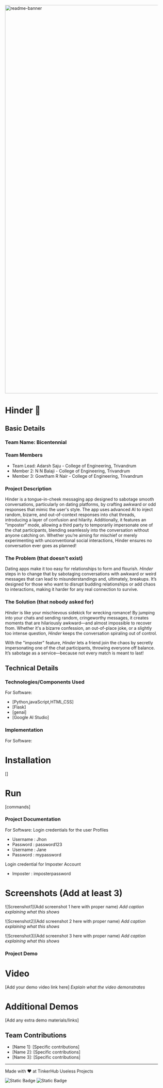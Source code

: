 <img width="1280" alt="readme-banner" src="https://github.com/user-attachments/assets/35332e92-44cb-425b-9dff-27bcf1023c6c">

# Hinder 🎯


## Basic Details
### Team Name: Bicentennial


### Team Members
- Team Lead: Adarsh Saju - College of Engineering, Trivandrum
- Member 2: N N Balaji - College of Engineering, Trivandrum
- Member 3: Gowtham R Nair - College of Engineering, Trivandrum

### Project Description
Hinder is a tongue-in-cheek messaging app designed to sabotage smooth conversations, particularly on dating platforms, by crafting awkward or odd responses that mimic the user's style. The app uses advanced AI to inject random, bizarre, and out-of-context responses into chat threads, introducing a layer of confusion and hilarity. Additionally, it features an "imposter" mode, allowing a third party to temporarily impersonate one of the chat participants, blending seamlessly into the conversation without anyone catching on. Whether you’re aiming for mischief or merely experimenting with unconventional social interactions, Hinder ensures no conversation ever goes as planned!

### The Problem (that doesn't exist)
Dating apps make it too easy for relationships to form and flourish. *Hinder* steps in to change that by sabotaging conversations with awkward or weird messages that can lead to misunderstandings and, ultimately, breakups. It’s designed for those who want to disrupt budding relationships or add chaos to interactions, making it harder for any real connection to survive.

### The Solution (that nobody asked for)
 
*Hinder* is like your mischievous sidekick for wrecking romance! By jumping into your chats and sending random, cringeworthy messages, it creates moments that are hilariously awkward—and almost impossible to recover from. Whether it's a bizarre confession, an out-of-place joke, or a slightly too intense question, *Hinder* keeps the conversation spiraling out of control.

With the "imposter" feature, *Hinder* lets a friend join the chaos by secretly impersonating one of the chat participants, throwing everyone off balance. It’s sabotage as a service—because not every match is meant to last!

## Technical Details
### Technologies/Components Used
For Software:
- [Python,javaScript,HTML,CSS]
- [Flask]
- [genai]
- [Google AI Studio]

### Implementation
For Software:
# Installation
[]

# Run
[commands]

### Project Documentation
For Software:
Login credentials for the user Profiles
- Username : Jhon
- Password : password123
- Username : Jane
- Password : mypassword
  
Login credential for Imposter Account
- Imposter : imposterpassword
# Screenshots (Add at least 3)
![Screenshot1](Add screenshot 1 here with proper name)
*Add caption explaining what this shows*

![Screenshot2](Add screenshot 2 here with proper name)
*Add caption explaining what this shows*

![Screenshot3](Add screenshot 3 here with proper name)
*Add caption explaining what this shows*

### Project Demo
# Video
[Add your demo video link here]
*Explain what the video demonstrates*

# Additional Demos
[Add any extra demo materials/links]

## Team Contributions
- [Name 1]: [Specific contributions]
- [Name 2]: [Specific contributions]
- [Name 3]: [Specific contributions]

---
Made with ❤️ at TinkerHub Useless Projects 

![Static Badge](https://img.shields.io/badge/TinkerHub-24?color=%23000000&link=https%3A%2F%2Fwww.tinkerhub.org%2F)
![Static Badge](https://img.shields.io/badge/UselessProject--24-24?link=https%3A%2F%2Fwww.tinkerhub.org%2Fevents%2FQ2Q1TQKX6Q%2FUseless%2520Projects)
